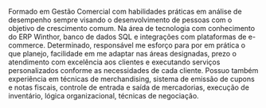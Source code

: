 Formado em Gestão Comercial com habilidades práticas em análise de desempenho sempre visando o desenvolvimento de pessoas com o objetivo de crescimento comum. Na área de tecnologia com conhecimento do ERP Winthor, banco de dados SQL e integrações com plataformas de e-commerce. Determinado, responsável me esforço para por em prática o que planejo, facilidade em me adaptar nas áreas designadas, prezo o atendimento com excelência aos clientes e executando serviços personalizados conforme as necessidades de cada cliente. Possuo também experiência em técnicas de merchandising, sistema de emissão de cupons e notas fiscais, controle de entrada e saída de mercadorias, execução de inventário, lógica organizacional, técnicas de negociação.




